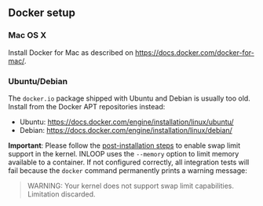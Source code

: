 Docker setup
------------

### Mac OS X

Install Docker for Mac as described on https://docs.docker.com/docker-for-mac/.


### Ubuntu/Debian

The `docker.io` package shipped with Ubuntu and Debian is usually too old. Install from the Docker
APT repositories instead:

* Ubuntu: https://docs.docker.com/engine/installation/linux/ubuntu/
* Debian: https://docs.docker.com/engine/installation/linux/debian/

**Important**: Please follow the [post-installation steps][docker-post-install] to enable swap
limit support in the kernel. INLOOP uses the `--memory` option to limit memory available to a
container. If not configured correctly, all integration tests will fail because the `docker`
command permanently prints a warning message:

> WARNING: Your kernel does not support swap limit capabilities. Limitation discarded.


[docker-post-install]: https://docs.docker.com/engine/installation/linux/linux-postinstall/#your-kernel-does-not-support-cgroup-swap-limit-capabilities 
